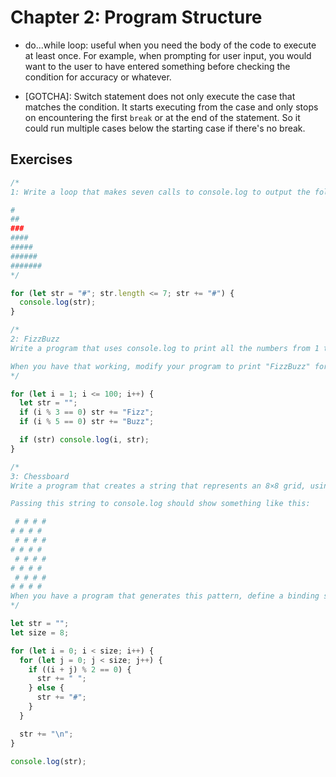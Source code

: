 # Chapter 2: Program Structure

- do...while loop: useful when you need the body of the code to execute at least once. For example, when prompting for user input, you would want to the user to have entered something before checking the condition for accuracy or whatever.

- [GOTCHA]: Switch statement does not only execute the case that matches the condition. It starts executing from the case and only stops on encountering the first `break` or at the end of the statement. So it could run multiple cases below the starting case if there's no break.

## Exercises

```javascript
/*
1: Write a loop that makes seven calls to console.log to output the following triangle:

#
##
###
####
#####
######
#######
*/

for (let str = "#"; str.length <= 7; str += "#") {
  console.log(str);
}
```

```javascript
/*
2: FizzBuzz
Write a program that uses console.log to print all the numbers from 1 to 100, with two exceptions. For numbers divisible by 3, print "Fizz" instead of the number, and for numbers divisible by 5 (and not 3), print "Buzz" instead.

When you have that working, modify your program to print "FizzBuzz" for numbers that are divisible by both 3 and 5 (and still print "Fizz" or "Buzz" for numbers divisible by only one of those).
*/

for (let i = 1; i <= 100; i++) {
  let str = "";
  if (i % 3 == 0) str += "Fizz";
  if (i % 5 == 0) str += "Buzz";

  if (str) console.log(i, str);
}
```

```javascript
/*
3: Chessboard
Write a program that creates a string that represents an 8×8 grid, using newline characters to separate lines. At each position of the grid there is either a space or a "#" character. The characters should form a chessboard.

Passing this string to console.log should show something like this:

 # # # #
# # # # 
 # # # #
# # # # 
 # # # #
# # # # 
 # # # #
# # # #
When you have a program that generates this pattern, define a binding size = 8 and change the program so that it works for any size, outputting a grid of the given width and height.
*/

let str = "";
let size = 8;

for (let i = 0; i < size; i++) {
  for (let j = 0; j < size; j++) {
    if ((i + j) % 2 == 0) {
      str += " ";
    } else {
      str += "#";
    }
  }

  str += "\n";
}

console.log(str);
```
